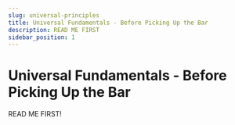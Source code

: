 ```yaml
---
slug: universal-principles
title: Universal Fundamentals - Before Picking Up the Bar
description: READ ME FIRST
sidebar_position: 1
---
```

# Universal Fundamentals - Before Picking Up the Bar
READ ME FIRST!